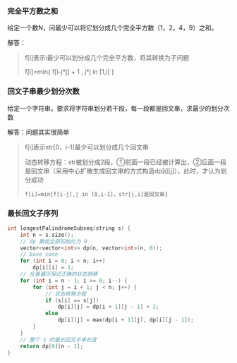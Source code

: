 ### 完全平方数之和

给定一个数N，问最少可以将它划分成几个完全平方数（1，2，4，9）之和。

解答：

> f[i]表示i最少可以划分成几个完全平方数，将其转换为子问题
>
> f[i]=min{ f[i-j\*j] + 1 , j\*j in [1,i] }

### 回文子串最少划分次数

给定一个字符串，要求将字符串划分若干段，每一段都是回文串，求最少的划分次数

解答：问题其实很简单

> f[i]表示str[0，i-1]最少可以划分成几个回文串
>
> 动态转移方程：str被划分成2段，①前面一段已经被计算出，②后面一段是回文串（采用中心扩散生成回文串的方式构造dp[i][j]），此时，才认为划分成功
>
>     f[i]=min{f[i-j],j in [0,i-1]，str[j,i]是回文串}

### 最长回文子序列

```c
int longestPalindromeSubseq(string s) {
    int n = s.size();
    // dp 数组全部初始化为 0
    vector<vector<int>> dp(n, vector<int>(n, 0));
    // base case
    for (int i = 0; i < n; i++)
        dp[i][i] = 1;
    // 反着遍历保证正确的状态转移
    for (int i = n - 1; i >= 0; i--) {
        for (int j = i + 1; j < n; j++) {
            // 状态转移方程
            if (s[i] == s[j])
                dp[i][j] = dp[i + 1][j - 1] + 2;
            else
                dp[i][j] = max(dp[i + 1][j], dp[i][j - 1]);
        }
    }
    // 整个 s 的最长回文子串长度
    return dp[0][n - 1];
}
```
